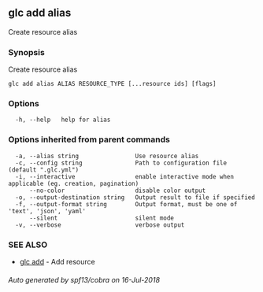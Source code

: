 ## glc add alias

Create resource alias

### Synopsis

Create resource alias

```
glc add alias ALIAS RESOURCE_TYPE [...resource ids] [flags]
```

### Options

```
  -h, --help   help for alias
```

### Options inherited from parent commands

```
  -a, --alias string                Use resource alias
  -c, --config string               Path to configuration file (default ".glc.yml")
  -i, --interactive                 enable interactive mode when applicable (eg. creation, pagination)
      --no-color                    disable color output
  -o, --output-destination string   Output result to file if specified
  -f, --output-format string        Output format, must be one of 'text', 'json', 'yaml'
      --silent                      silent mode
  -v, --verbose                     verbose output
```

### SEE ALSO

* [glc add](glc_add.md)	 - Add resource

###### Auto generated by spf13/cobra on 16-Jul-2018
